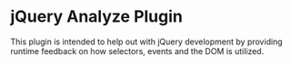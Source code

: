 # jQuery Analyze Plugin

This plugin is intended to help out with jQuery development by providing
runtime feedback on how selectors, events and the DOM is utilized.
